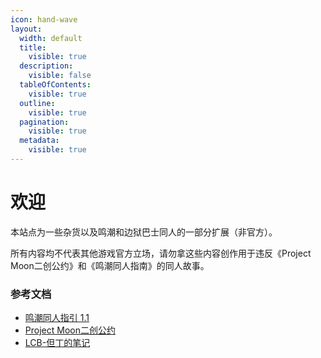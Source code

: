 ```yaml
---
icon: hand-wave
layout:
  width: default
  title:
    visible: true
  description:
    visible: false
  tableOfContents:
    visible: true
  outline:
    visible: true
  pagination:
    visible: true
  metadata:
    visible: true
---
```


# 欢迎

本站点为一些杂货以及鸣潮和边狱巴士同人的一部分扩展（非官方）。

所有内容均不代表其他游戏官方立场，请勿拿这些内容创作用于违反《Project Moon二创公约》和《鸣潮同人指南》的同人故事。

### 参考文档

- [鸣潮同人指引 1.1](https://bilibili.com/read/cv43346710)
- [Project Moon二创公约](https://limbuscompany.huijiwiki.com/wiki/%E6%9C%88%E8%AE%A1%E4%BA%8C%E5%88%9B%E5%85%AC%E7%BA%A6)
- [LCB-但丁的笔记](https://limbuscompany.huijiwiki.com/wiki/%E4%BD%86%E4%B8%81%E7%AC%94%E8%AE%B0)